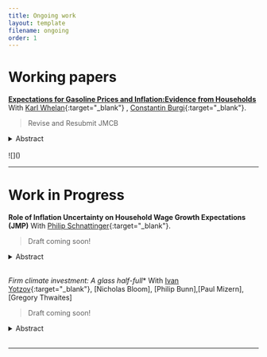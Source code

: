 ```yaml
---
title: Ongoing work
layout: template
filename: ongoing
order: 1
---
```


# Working papers

**[Expectations for Gasoline Prices and Inflation:Evidence from Households]([Gasoline_Inflation_exp.pdf])** With [Karl Whelan](https://karlwhelan.com/blog/){:target="_blank"} , [Constantin Burgi](https://sites.google.com/view/cburgi/home){:target="_blank"}.

> Revise and Resubmit JMCB

<details>
  <summary> Abstract </summary> 
  <br>
  <blockquote>
    Gasoline prices are highly salient to consumers and, for this reason, they may have an outsized
    influence on their thinking about inflation. We examine how people’s expectations about gasoline prices influence their expectations for overall inflation. We find
    little evidence from two US household surveys that people over-react to their beliefs about expected gasoline prices when
    formulating their expectations about overall inflation.
  </blockquote>
 </details>
<br>
![]()

---


# Work in Progress

**Role of Inflation Uncertainty on Household Wage Growth Expectations (JMP)** With [Philip Schnattinger](https://philipschnattinger.github.io/){:target="_blank"}.

> Draft coming soon!
<details>
  <summary> Abstract </summary> 
  <br>
  <blockquote>
    In this paper, we examine the heterogeneous effects of individual-level uncertainty about prices (subjective uncertainty) on wage growth expectations, using data from the FRBNY Survey of Consumer Expectations. Our analysis focuses on how the first moment (level) and second moment (uncertainty) of expected inflation influence wage expectations during uncertain times and how these effects vary across the income distribution. We employ a novel instrument constructed from survey responses to capture these dynamics. Our findings indicate that individual-level expected inflation uncertainty is positively associated with wage growth expectations. Furthermore, higher inflation uncertainty is linked to a larger increase in wage expectations among low-income households. We attribute this mechanism to the impact of inflation uncertainty on job search behavior, where greater uncertainty prompts more job searching and EE behavior, thereby driving wage growth. Consequently, inflation uncertainty may serve as an additional factor contributing to wage growth, particularly for lower-income workers.

  </blockquote>
 </details>
<br>


*Firm climate investment: A glass half-full** With [Ivan Yotzov](https://www.iyotzov.com/){:target="_blank"}, [Nicholas Bloom], [Philip Bunn],[Paul Mizern],[Gregory Thwaites]

> Draft coming soon!
<details>
  <summary> Abstract </summary> 
  <br> 
  <blockquote>
    We analyse the importance of climate-related investment using a large economy-wide survey of UK firms. Over half of firms expect climate change to have a positive impact on their investment in the medium term, with around a quarter expecting a large impact of over 10\%. Around two-thirds of these investments are expected to be in addition to normal capital expenditure, with some firms investing less elsewhere. These investments will be driven by larger firms as well as those in more energy-intensive sectors. Climate investments are expected mainly in switching to green energy sources and improving energy efficiency, and firms expect to finance these mainly using internal cash reserves. Overall, although firms are expecting to invest more resources in adapting to climate change, under reasonable assumptions, these investments are still not sufficient to meet the estimated targets implied by the UK Net Zero Pathway.
  </blockquote>
 </details>
<br>

---






